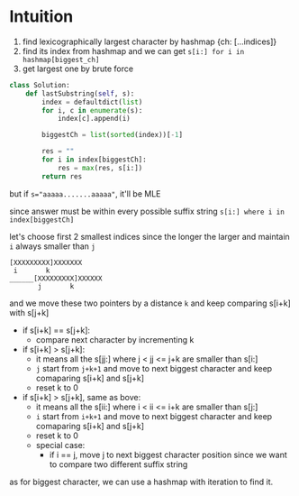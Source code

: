 # Intuition

1. find lexicographically largest character by hashmap {ch: [...indices]}
2. find its index from hashmap and we can get `s[i:] for i in hashmap[biggest_ch]`
3. get largest one by brute force

```py
class Solution:
    def lastSubstring(self, s):
        index = defaultdict(list)
        for i, c in enumerate(s):
            index[c].append(i)

        biggestCh = list(sorted(index))[-1]

        res = ""
        for i in index[biggestCh]:
            res = max(res, s[i:])
        return res
```

but if `s="aaaaa.......aaaaa"`, it'll be MLE

since answer must be within every possible suffix string `s[i:] where i in index[biggestCh] `

let's choose first 2 smallest indices since the longer the larger and maintain `i` always smaller than `j`

```
[XXXXXXXXX]XXXXXXX
 i       k
______[XXXXXXXXX]XXXXXX
       j       k
```

and we move these two pointers by a distance `k` and keep comparing s[i+k] with s[j+k]

- if s[i+k] == s[j+k]:
  - compare next character by incrementing k
- if s[i+k] > s[j+k]:
  - it means all the s[jj:] where j < jj <= j+k are smaller than s[i:]
  - `j` start from `j+k+1` and move to next biggest character and keep comaparing s[i+k] and s[j+k]
  - reset k to 0
- if s[i+k] > s[j+k], same as bove:
  - it means all the s[ii:] where i < ii <= i+k are smaller than s[j:]
  - `i` start from `i+k+1` and move to next biggest character and keep comaparing s[i+k] and s[j+k]
  - reset k to 0
  - special case:
    - if i == j, move j to next biggest character position since we want to compare two different suffix string

as for biggest character, we can use a hashmap with iteration to find it.